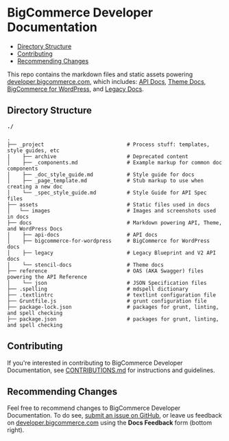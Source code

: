# BigCommerce Developer Documentation

- [Directory Structure](#directory-structure)
- [Contributing](#contributing)
- [Recommending Changes](#recommending-changes)

This repo contains the markdown files and static assets powering [developer.bigcommerce.com](https://developer.bigcommerce.com/stencil-docs), which includes: [API Docs](https://developer.bigcommerce.com/api-docs), [Theme Docs](https://developer.bigcommerce.com/stencil-docs), [BigCommerce for WordPress](https://developer.bigcommerce.com/bigcommerce-for-wordpress), and [Legacy Docs](https://developer.bigcommerce.com/legacy).

## Directory Structure

**`./`**
```shell
.
├── _project                           # Process stuff: templates, style guides, etc
|    ├── archive                       # Deprecated content
│    ├── _components.md                # Example markup for common doc components
│    ├── _doc_style_guide.md           # Style guide for docs
│    ├── _page_template.md             # Stub markup to use when creating a new doc
│    └── _spec_style_guide.md          # Style Guide for API Spec files
├── assets                             # Static files used in docs
│   └── images                         # Images and screenshots used in docs
├── docs                               # Markdown powering API, Theme, and WordPress Docs
│    ├── api-docs                      # API docs
│    ├── bigcommerce-for-wordpress     # BigCommerce for WordPress docs
│    ├── legacy                        # Legacy Blueprint and V2 API docs
│    └── stencil-docs                  # Theme docs
├── reference                          # OAS (AKA Swagger) files powering the API Reference
│    └── json                          # JSON Specification files
├── .spelling                          # mdspell dictionary
├── .textlintrc                        # textlint configuration file
├── Gruntfile.js                       # grunt configuration file
├── package-lock.json                  # packages for grunt, linting, and spell checking
├── package.json                       # packages for grunt, linting, and spell checking
```

## Contributing
If you're interested in contributing to BigCommerce Developer Documentation, see [CONTRIBUTIONS.md](CONTRIBUTING.md) for instructions and guidelines.

## Recommending Changes
Feel free to recommend changes to BigCommerce Developer Documentation. To do see, [submit an issue on GitHub](https://github.com/bigcommerce/dev-docs/issues), or leave us feedback on [developer.bigcommerce.com](https://developer.bigcommerce.com/api-docs) using the **Docs Feedback** form (bottom right).
